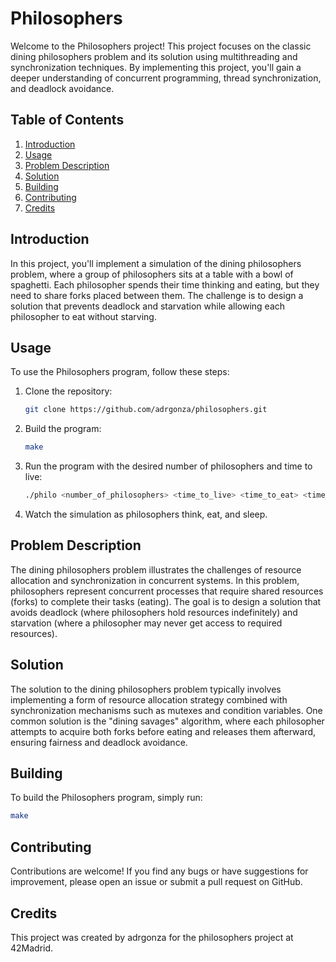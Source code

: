 # Philosophers

Welcome to the Philosophers project! This project focuses on the classic dining philosophers problem and its solution using multithreading and synchronization techniques. By implementing this project, you'll gain a deeper understanding of concurrent programming, thread synchronization, and deadlock avoidance.

## Table of Contents

1. [Introduction](#introduction)
2. [Usage](#usage)
3. [Problem Description](#problem-description)
4. [Solution](#solution)
5. [Building](#building)
6. [Contributing](#contributing)
7. [Credits](#credits)

## Introduction

In this project, you'll implement a simulation of the dining philosophers problem, where a group of philosophers sits at a table with a bowl of spaghetti. Each philosopher spends their time thinking and eating, but they need to share forks placed between them. The challenge is to design a solution that prevents deadlock and starvation while allowing each philosopher to eat without starving.

## Usage

To use the Philosophers program, follow these steps:

1. Clone the repository:

    ```bash
    git clone https://github.com/adrgonza/philosophers.git
    ```

2. Build the program:

    ```bash
    make
    ```

3. Run the program with the desired number of philosophers and time to live:

    ```bash
    ./philo <number_of_philosophers> <time_to_live> <time_to_eat> <time_to_sleep> [optional: <number_of_times_each_philosopher_must_eat>]
    ```

4. Watch the simulation as philosophers think, eat, and sleep.

## Problem Description

The dining philosophers problem illustrates the challenges of resource allocation and synchronization in concurrent systems. In this problem, philosophers represent concurrent processes that require shared resources (forks) to complete their tasks (eating). The goal is to design a solution that avoids deadlock (where philosophers hold resources indefinitely) and starvation (where a philosopher may never get access to required resources).

## Solution

The solution to the dining philosophers problem typically involves implementing a form of resource allocation strategy combined with synchronization mechanisms such as mutexes and condition variables. One common solution is the "dining savages" algorithm, where each philosopher attempts to acquire both forks before eating and releases them afterward, ensuring fairness and deadlock avoidance.

## Building

To build the Philosophers program, simply run:

```bash
make
```
## Contributing
Contributions are welcome! If you find any bugs or have suggestions for improvement, please open an issue or submit a pull request on GitHub.

## Credits
This project was created by adrgonza for the philosophers project at 42Madrid.
